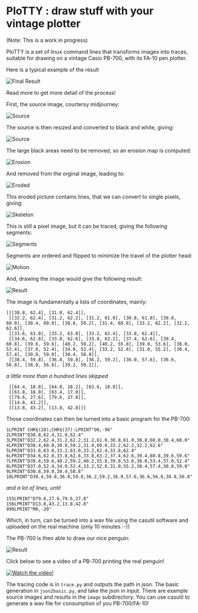# PloTTY : draw stuff with your vintage plotter

(Note: This is a work in progress)

PloTTY is a set of linux command lines that transforms images into traces, suitable for drawing on a vintage Casio PB-700, with its FA-10 pen plotter.

Here is a typical example of the result

![Final Result](writeup/final.jpg)

Read more to get more detail of the process!

First, the source image, courtersy midjourney:

![Source](writeup/source.png)

The source is then resized and converted to black and white, giving:

![Source](writeup/threshold.png)

The large black areas need to be removed, so an erosion map is computed:

![Erosion](writeup/erosion.png)

And removed from the orginal image, leading to:

![Eroded](writeup/eroded.png)

This eroded picture contains lines, that we can convert to single pixels, giving:

![Skeleton](writeup/skeleton.png)

This is still a pixel image, but it can be traced, giving the following segments:

![Segments](writeup/segments.png)

Segments are ordered and flipped to minimize the travel of the plotter head:

![Motion](writeup/motions.png)

And, drawing the image would give the following result:

![Result](writeup/result.png)

The image is fundamentally a lists of coordinates, mainly:

```
[[[30.8, 62.4], [31.0, 62.4]],
 [[32.2, 62.4], [31.2, 62.2], [31.2, 61.0], [30.8, 61.0], [30.8, 60.0], [30.4, 60.0], [30.8, 59.2], [31.4, 60.8], [33.2, 62.2], [32.2, 62.6]],
 [[33.6, 63.0], [33.2, 63.0], [33.2, 62.4], [33.8, 62.4]],
 [[34.6, 62.8], [33.8, 62.6], [33.8, 63.2], [37.4, 62.6], [39.4, 60.8], [39.6, 59.6], [40.2, 59.2], [40.2, 55.8], [39.0, 53.6], [38.0, 53.4], [37.0, 52.4], [34.0, 52.4], [33.2, 52.8], [31.0, 55.2], [30.4, 57.4], [30.8, 59.0], [30.4, 58.8]],
 [[38.4, 59.8], [36.8, 59.8], [36.2, 59.2], [36.0, 57.6], [36.6, 56.8], [38.8, 56.8], [39.2, 59.2]],
```
*a little more than a hundred lines skipped*
``` 
 [[64.4, 18.8], [64.0, 18.2], [63.6, 18.8]],
 [[63.8, 18.0], [63.4, 17.0]],
 [[79.6, 27.6], [79.6, 27.8]],
 [[14.8, 43.2]],
 [[13.8, 43.2], [13.8, 42.8]]]
```

Those coordinates can then be turned into a basic program for the PB-700:

```
1LPRINT CHR$(28);CHR$(37):LPRINT"O0,-96"
2LPRINT"D30.8,62.4,31.0,62.4"
3LPRINT"D32.2,62.4,31.2,62.2,31.2,61.0,30.8,61.0,30.8,60.0,30.4,60.0"
4LPRINT"D30.4,60.0,30.8,59.2,31.4,60.8,33.2,62.2,32.2,62.6"
5LPRINT"D33.6,63.0,33.2,63.0,33.2,62.4,33.8,62.4"
6LPRINT"D34.6,62.8,33.8,62.6,33.8,63.2,37.4,62.6,39.4,60.8,39.6,59.6"
7LPRINT"D39.6,59.6,40.2,59.2,40.2,55.8,39.0,53.6,38.0,53.4,37.0,52.4"
8LPRINT"D37.0,52.4,34.0,52.4,33.2,52.8,31.0,55.2,30.4,57.4,30.8,59.0"
9LPRINT"D30.8,59.0,30.4,58.8"
10LPRINT"D38.4,59.8,36.8,59.8,36.2,59.2,36.0,57.6,36.6,56.8,38.8,56.8"
```
*and a lot of lines, until*
```
155LPRINT"D79.6,27.6,79.6,27.8"
156LPRINT"D13.8,43.2,13.8,42.8"
999LPRINT"M0,-20"
```

Which, in turn, can be turned into a wav file using the casutil software and uploaded on the real machine (only 10 minutes :-))

The PB-700 is then able to draw our nice penguin:

![Result](writeup/result.png)

Click below to see a video of a PB-700 printing the real penguin!

[![Watch the video!](https://img.youtube.com/vi/iS6pO1wz-kc/hqdefault.jpg)](https://youtu.be/iS6pO1wz-kc)


The tracing code is in ``trace.py`` and outputs the path in json. The basic generation in ``json2basic.py``, and take the json in input. There are example source images and results in the ``image`` subdirectory. You can use casutil to generate a wav file for consumption of you PB-700/FA-10!
